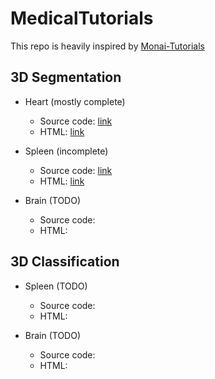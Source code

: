 # MedicalTutorials

This repo is heavily inspired by [Monai-Tutorials](https://github.com/Project-MONAI/tutorials)

## 3D Segmentation
* Heart (mostly complete)
  * Source code: [link](https://github.com/Dale-Black/MedicalTutorials.jl/blob/master/src/3D_Segmentation/Heart/tutorial_seg_heart.jl)
  * HTML: [link](https://dale-black.github.io/MedicalTutorials.jl/src/3D_Segmentation/Heart/tutorial_seg_heart.jl.html)

* Spleen (incomplete)
  * Source code: [link](https://github.com/Dale-Black/MedicalTutorials.jl/blob/master/src/3D_Segmentation/Spleen/spleen.jl)
  * HTML: [link](https://htmlpreview.github.io/?https://github.com/Dale-Black/MedicalTutorials.jl/blob/master/src/3D_Segmentation/Spleen/spleen.jl.html)

* Brain (TODO)
  * Source code: 
  * HTML: 

## 3D Classification

* Spleen (TODO)
  * Source code: 
  * HTML:

* Brain (TODO)
  * Source code: 
  * HTML: 
